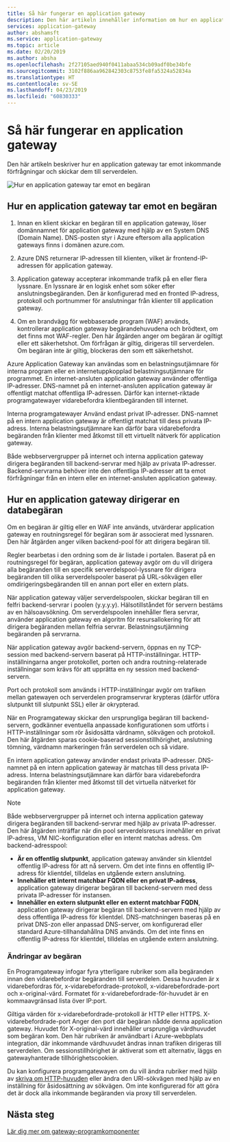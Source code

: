 ```yaml
---
title: Så här fungerar en application gateway
description: Den här artikeln innehåller information om hur en application gateway fungerar
services: application-gateway
author: abshamsft
ms.service: application-gateway
ms.topic: article
ms.date: 02/20/2019
ms.author: absha
ms.openlocfilehash: 2f27105aed940f0411abaa534cb09adf0be34bfe
ms.sourcegitcommit: 3102f886aa962842303c8753fe8fa5324a52834a
ms.translationtype: HT
ms.contentlocale: sv-SE
ms.lasthandoff: 04/23/2019
ms.locfileid: "60830333"
---
```

# <a name="how-an-application-gateway-works"></a>Så här fungerar en application gateway

Den här artikeln beskriver hur en application gateway tar emot inkommande förfrågningar och skickar dem till serverdelen.

![Hur en application gateway tar emot en begäran](./media/how-application-gateway-works/how-application-gateway-works.png)

## <a name="how-an-application-gateway-accepts-a-request"></a>Hur en application gateway tar emot en begäran

1. Innan en klient skickar en begäran till en application gateway, löser domännamnet för application gateway med hjälp av en System DNS (Domain Name). DNS-posten styr i Azure eftersom alla application gateways finns i domänen azure.com.

2. Azure DNS returnerar IP-adressen till klienten, vilket är frontend-IP-adressen för application gateway.

3. Application gateway accepterar inkommande trafik på en eller flera lyssnare. En lyssnare är en logisk enhet som söker efter anslutningsbegäranden. Den är konfigurerad med en fronted IP-adress, protokoll och portnummer för anslutningar från klienter till application gateway.

4. Om en brandvägg för webbaserade program (WAF) används, kontrollerar application gateway begärandehuvudena och brödtext, om det finns mot WAF-regler. Den här åtgärden anger om begäran är ogiltigt eller ett säkerhetshot. Om förfrågan är giltig, dirigeras till serverdelen. Om begäran inte är giltig, blockeras den som ett säkerhetshot.

Azure Application Gateway kan användas som en belastningsutjämnare för interna program eller en internetuppkopplad belastningsutjämnare för programmet. En internet-ansluten application gateway använder offentliga IP-adresser. DNS-namnet på en internet-ansluten application gateway är offentligt matchat offentliga IP-adressen. Därför kan internet-riktade programgatewayer vidarebefordra klientbegäranden till internet.

Interna programgatewayer Använd endast privat IP-adresser. DNS-namnet på en intern application gateway är offentligt matchat till dess privata IP-adress. Interna belastningsutjämnare kan därför bara vidarebefordra begäranden från klienter med åtkomst till ett virtuellt nätverk för application gateway.

Både webbservergrupper på internet och interna application gateway dirigera begäranden till backend-servrar med hjälp av privata IP-adresser. Backend-servrarna behöver inte den offentliga IP-adresser att ta emot förfrågningar från en intern eller en internet-ansluten application gateway.

## <a name="how-an-application-gateway-routes-a-request"></a>Hur en application gateway dirigerar en databegäran

Om en begäran är giltig eller en WAF inte används, utvärderar application gateway en routningsregel för begäran som är associerat med lyssnaren. Den här åtgärden anger vilken backend-pool för att dirigera begäran till.

Regler bearbetas i den ordning som de är listade i portalen. Baserat på en routningsregel för begäran, application gateway avgör om du vill dirigera alla begäranden till en specifik serverdelspool-lyssnare för dirigera begäranden till olika serverdelspooler baserat på URL-sökvägen eller omdirigeringsbegäranden till en annan port eller en extern plats.

När application gateway väljer serverdelspoolen, skickar begäran till en felfri backend-servrar i poolen (y.y.y.y). Hälsotillståndet för servern bestäms av en hälsoavsökning. Om serverdelspoolen innehåller flera servrar, använder application gateway en algoritm för resursallokering för att dirigera begäranden mellan felfria servrar. Belastningsutjämning begäranden på servrarna.

När application gateway avgör backend-servern, öppnas en ny TCP-session med backend-servern baserat på HTTP-inställningar. HTTP-inställningarna anger protokollet, porten och andra routning-relaterade inställningar som krävs för att upprätta en ny session med backend-servern.

Port och protokoll som används i HTTP-inställningar avgör om trafiken mellan gatewayen och serverdelen programservrar krypteras (därför utföra slutpunkt till slutpunkt SSL) eller är okrypterad.

När en Programgateway skickar den ursprungliga begäran till backend-servern, godkänner eventuella anpassade konfigurationen som utförts i HTTP-inställningar som rör åsidosätta värdnamn, sökvägen och protokoll. Den här åtgärden sparas cookie-baserad sessionstillhörighet, anslutning tömning, värdnamn markeringen från serverdelen och så vidare.

En intern application gateway använder endast privata IP-adresser. DNS-namnet på en intern application gateway är matchas till dess privata IP-adress. Interna belastningsutjämnare kan därför bara vidarebefordra begäranden från klienter med åtkomst till det virtuella nätverket för application gateway.

 >[!NOTE]
 >Både webbservergrupper på internet och interna application gateway dirigera begäranden till backend-servrar med hjälp av privata IP-adresser. Den här åtgärden inträffar när din pool serverdelsresurs innehåller en privat IP-adress, VM NIC-konfiguration eller en internt matchas adress. Om backend-adresspool:
> - **Är en offentlig slutpunkt**, application gateway använder sin klientdel offentlig IP-adress för att nå servern. Om det inte finns en offentlig IP-adress för klientdel, tilldelas en utgående extern anslutning.
> - **Innehåller ett internt matchbar FQDN eller en privat IP-adress**, application gateway dirigerar begäran till backend-servern med dess privata IP-adresser för instansen.
> - **Innehåller en extern slutpunkt eller en externt matchbar FQDN**, application gateway dirigerar begäran till backend-servern med hjälp av dess offentliga IP-adress för klientdel. DNS-matchningen baseras på en privat DNS-zon eller anpassad DNS-server, om konfigurerad eller standard Azure-tillhandahållna DNS används. Om det inte finns en offentlig IP-adress för klientdel, tilldelas en utgående extern anslutning.

### <a name="modifications-to-the-request"></a>Ändringar av begäran

En Programgateway infogar fyra ytterligare rubriker som alla begäranden innan den vidarebefordrar begäranden till serverdelen. Dessa huvuden är x vidarebefordras för, x-vidarebefordrade-protokoll, x-vidarebefordrade-port och x-original-värd. Formatet för x-vidarebefordrade-för-huvudet är en kommaavgränsad lista över IP:port.

Giltiga värden för x-vidarebefordrade-protokoll är HTTP eller HTTPS. X-vidarebefordrade-port Anger den port där begäran nådde denna application gateway. Huvudet för X-original-värd innehåller ursprungliga värdhuvudet som begäran kom. Den här rubriken är användbart i Azure-webbplats integration, där inkommande värdhuvudet ändras innan trafiken dirigeras till serverdelen. Om sessionstillhörighet är aktiverat som ett alternativ, läggs en gatewayhanterade tillhörighetscookien.

Du kan konfigurera programgatewayen om du vill ändra rubriker med hjälp av [skriva om HTTP-huvuden](https://docs.microsoft.com/azure/application-gateway/rewrite-http-headers) eller ändra den URI-sökvägen med hjälp av en inställning för åsidosättning av sökvägen. Om inte konfigurerad för att göra det är dock alla inkommande begäranden via proxy till serverdelen.

## <a name="next-steps"></a>Nästa steg

[Lär dig mer om gateway-programkomponenter](application-gateway-components.md)
